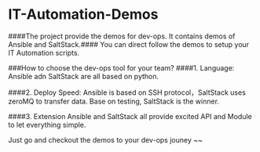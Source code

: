 # IT-Automation-Demos

####The project provide the demos for dev-ops. It contains demos of Ansible and SaltStack.####
You can direct follow the demos to setup your IT Automation scripts.


###How to choose the dev-ops tool for your team?
####1. Language:
Ansible adn SaltStack are all based on python.

####2. Deploy Speed:
Ansible is based on SSH protocol，SaltStack uses zeroMQ to transfer data.
Base on testing, SaltStack is the winner.

####3. Extension 
Ansible and SaltStack all provide excited API and Module to let everything simple.

Just go and checkout the demos to your dev-ops jouney ~~
